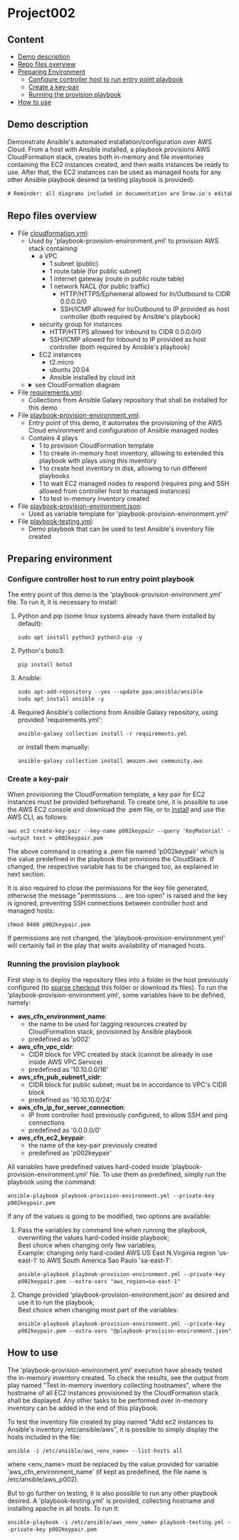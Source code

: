 # Project002

## Content

* [Demo description](#demo-description)
* [Repo files overview](#repo-files-overview)
* [Preparing Environment](#preparing-environment)
  * [Configure controller host to run entry point playbook](#configure-controller-host-to-run-entry-point-playbook)
  * [Create a key-pair](#create-a-key-pair)
  * [Running the provision playbook](#running-the-provision-playbook)
* [How to use](#how-to-use)

## Demo description

Demonstrate Ansible's automated installation/configuration over AWS Cloud. From a host with Ansible installed, a playbook provisions AWS CloudFormation stack, creates both in-memory and file inventories containing the EC2 instances created, and then waits instances be ready to use. After that, the EC2 instances can be used as managed hosts for any other Ansible playbook desired (a testing playbook is provided).

```diff
# Reminder: all diagrams included in documentation are Draw.io's editable layered PNGs.
```

## Repo files overview

* File [cloudformation.yml](cloudformation.yml):
  * Used by 'playbook-provision-environment.yml' to provision AWS stack containing:
    * a VPC
      * 1 subnet (public)
      * 1 route table (for public subnet)
      * 1 internet gateway (route in public route table)
      * 1 network NACL (for public traffic)
        * HTTP/HTTPS/Ephemeral allowed for In/Outbound to CIDR 0.0.0.0/0
        * SSH/ICMP allowed for In/Outbound to IP provided as host controller (both required by Ansible's playbook)
    * security group for instances
      * HTTP/HTTPS allowed for Inbound to CIDR 0.0.0.0/0
      * SSH/ICMP allowed for Inbound to IP provided as host controller (both required by Ansible's playbook)
    * EC2 instances
      * t2.micro
      * ubuntu 20.04
      * Ansible installed by cloud init
  * <details><summary>see CloudFormation diagram</summary><img src="documents/cloudformation-diagram.png"></details>
* File [requirements.yml](requirements.yml):
  * Collections from Ansible Galaxy repository that shall be installed for this demo
* File [playbook-provision-environment.yml](playbook-provision-environment.yml):
  * Entry point of this demo, it automates the provisioning of the AWS Cloud environment and configuration of Ansible managed nodes
  * Contains 4 plays
    * 1 to provision CloudFormation template
    * 1 to create in-memory host inventory, allowing to extended this playbook with plays using this inventory
    * 1 to create host inventory in disk, allowing to run different playbooks
    * 1 to wait EC2 managed nodes to respond (requires ping and SSH allowed from controller host to managed instances)
	* 1 to test in-memory inventory created
* File [playbook-provision-environment.json](playbook-provision-environment.json):
  * Used as variable template for 'playbook-provision-environment.yml'
* File [playbook-testing.yml](playbook-testing.yml):
  * Demo playbook that can be used to test Ansible's inventory file created

## Preparing environment

### Configure controller host to run entry point playbook

The entry point of this demo is the 'playbook-provision-environment.yml' file. To run it, it is necessary to install:

1. Python and pip (some linux systems already have them installed by default):
   ```
   sudo apt install python3 python3-pip -y
   ```
1. Python's boto3:
   ```
   pip install boto3
   ```
1. Ansible:
   ```
   sudo apt-add-repository --yes --update ppa:ansible/ansible
   sudo apt install ansible -y
   ```
1. Required Ansible's collections from Ansible Galaxy repository, using provided 'requirements.yml':
   ```
   ansible-galaxy collection install -r requirements.yml
   ```
   or install them manually:
   ```
   ansible-galaxy collection install amazon.aws community.aws
   ```

### Create a key-pair

When provisioning the CloudFormation template, a key pair for EC2 instances must be provided beforehand. To create one, it is possible to use the AWS EC2 console and download the .pem file, or to [install](https://docs.aws.amazon.com/cli/latest/userguide/install-cliv2-linux.html#cliv2-linux-install) and use the AWS CLI, as follows:
```
aws ec2 create-key-pair --key-name p002keypair --query 'KeyMaterial' --output text > p002keypair.pem
```
The above command is creating a .pem file named 'p002keypair' which is the value predefined in the playbook that provisions the CloudStack. If changed, the respective variable has to be changed too, as explained in next section.

It is also required to close the permissions for the key file generated, otherwise the message "permissions ... are too open" is raised and the key is ignored, preventing SSH connections between controller host and managed hosts:
```
chmod 0400 p002keypair.pem
```
If permissions are not changed, the 'playbook-provision-environment.yml' will certainly fail in the play that waits availability of managed hosts.

### Running the provision playbook

First step is to deploy the repository files into a folder in the host previously configured (to [sparse checkout](https://github.com/MariMendM/devops-sandbox/wiki/Git#GitSparseCheckout) this folder or download its files). To run the 'playbook-provision-environment.yml', some variables have to be defined, namely:
* **aws_cfn_environment_name**:
  * the name to be used for tagging resources created by CloudFormation stack, provisioned by Ansible playbook
  * predefined as 'p002'
* **aws_cfn_vpc_cidr**:
  * CIDR block for VPC created by stack (cannot be already in use inside AWS VPC Service)
  * predefined as '10.10.0.0/16'
* **aws_cfn_pub_subnet1_cidr**:
  * CIDR block for public subnet; must be in accordance to VPC's CIDR block
  * predefined as '10.10.10.0/24'
* **aws_cfn_ip_for_server_connection**:
  * IP from controller host previously configured, to allow SSH and ping connections
  * predefined as '0.0.0.0/0'
* **aws_cfn_ec2_keypair**:
  * the name of the key-pair previously created
  * predefined as 'p002keypair'

All variables have predefined values hard-coded inside 'playbook-provision-environment.yml' file. To use them as predefined, simply run the playbook using the command:
```
ansible-playbook playbook-provision-environment.yml --private-key p002keypair.pem
```

If any of the values is going to be modified, two options are available:
1. Pass the variables by command line when running the playbook, overwriting the values hard-coded inside playbook;  
Best choice when changing only few variables;  
Example: changing only hard-coded AWS US East N.Virginia region 'us-east-1' to AWS South America Sao Paulo 'sa-east-1':
   ```
   ansible-playbook playbook-provision-environment.yml --private-key p002keypair.pem --extra-vars "aws_region=sa-east-1"
   ```
1. Change provided 'playbook-provision-environment.json' as desired and use it to run the playbook;  
Best choice when changing most part of the variables:
   ```
   ansible-playbook playbook-provision-environment.yml --private-key p002keypair.pem --extra-vars "@playbook-provision-environment.json"
   ```

## How to use

The 'playbook-provision-environment.yml' execution have already tested the in-memory inventory created. To check the results, see the output from play named "Test in-memory inventory collecting hostnames", where the hostname of all EC2 instances provisioned by the CloudFormation stack shall be displayed. Any other tasks to be performed over in-memory inventory can be added in the end of this playbook.

To test the inventory file created by play named "Add ec2 instances to Ansible's inventory \/etc\/ansible\/aws", it is possible to simply display the hosts included in the file:
```
ansible -i /etc/ansible/aws_<env_name> --list-hosts all
```
where \<env_name\> must be replaced by the value provided for variable 'aws_cfn_environment_name' (if kept as predefined, the file name is /etc/ansible/aws_p002).

But to go further on testing, it is also possible to run any other playbook desired. A 'playbook-testing.yml' is provided, collecting hostname and installing apache in all hosts. To run it:
```
ansible-playbook -i /etc/ansible/aws_<env_name> playbook-testing.yml --private-key p002keypair.pem
```
